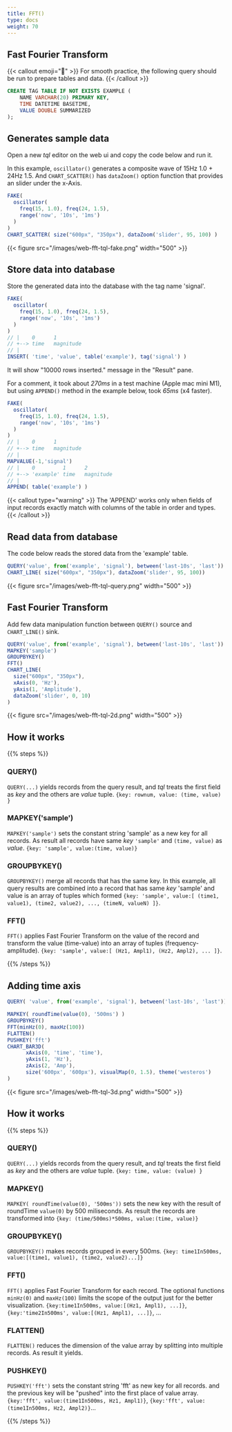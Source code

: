 ```yaml
---
title: FFT()
type: docs
weight: 70
---
```


## Fast Fourier Transform

{{< callout emoji="📌" >}}
For smooth practice, the following query should be run to prepare tables and data.
{{< /callout >}}

```sql
CREATE TAG TABLE IF NOT EXISTS EXAMPLE (
    NAME VARCHAR(20) PRIMARY KEY,
    TIME DATETIME BASETIME,
    VALUE DOUBLE SUMMARIZED
);
```

## Generates sample data

Open a new *tql* editor on the web ui and copy the code below and run it.

In this example, `oscillator()` generates a composite wave of 15Hz 1.0 + 24Hz 1.5.
And `CHART_SCATTER()` has `dataZoom()` option function that provides an slider under the x-Axis.

```js {linenos=table,hl_lines=["2-5"],linenostart=1}
FAKE( 
  oscillator(
    freq(15, 1.0), freq(24, 1.5),
    range('now', '10s', '1ms')
  )
)
CHART_SCATTER( size("600px", "350px"), dataZoom('slider', 95, 100) )
```

{{< figure src="/images/web-fft-tql-fake.png" width="500" >}}

## Store data into database

Store the generated data into the database with the tag name 'signal'.

```js {linenos=table,hl_lines=["10"],linenostart=1}
FAKE(
  oscillator(
    freq(15, 1.0), freq(24, 1.5),
    range('now', '10s', '1ms')
  )
)
// |    0      1
// +--> time   magnitude
// |
INSERT( 'time', 'value', table('example'), tag('signal') )
```

It will show "10000 rows inserted." message in the "Result" pane.

For a comment, it took about *270ms* in a test machine (Apple mac mini M1), but using `APPEND()` method in the example below, took *65ms* (x4 faster).

```js {linenos=table,hl_lines=["14"],linenostart=1}
FAKE(
  oscillator(
    freq(15, 1.0), freq(24, 1.5),
    range('now', '10s', '1ms')
  )
)
// |    0      1
// +--> time   magnitude
// |
MAPVALUE(-1,'signal')
// |    0         1      2
// +--> 'example' time   magnitude
// |
APPEND( table('example') )
```

{{< callout type="warning" >}}
The 'APPEND' works only when fields of input records exactly match with columns of the table in order and types.
{{< /callout >}}

## Read data from database

The code below reads the stored data from the 'example' table.

```js
QUERY('value', from('example', 'signal'), between('last-10s', 'last'))
CHART_LINE( size("600px", "350px"), dataZoom('slider', 95, 100))
```

{{< figure src="/images/web-fft-tql-query.png" width="500" >}}

## Fast Fourier Transform

Add few data manipulation function between `QUERY()` source and `CHART_LINE()` sink.

```js {linenos=table,hl_lines=["2-4"],linenostart=1}
QUERY('value', from('example', 'signal'), between('last-10s', 'last'))
MAPKEY('sample')
GROUPBYKEY()
FFT()
CHART_LINE(
  size("600px", "350px"), 
  xAxis(0, 'Hz'),
  yAxis(1, 'Amplitude'),
  dataZoom('slider', 0, 10) 
)
```

{{< figure src="/images/web-fft-tql-2d.png" width="500" >}}

## How it works

{{% steps %}}

### QUERY()
`QUERY(...)` yields records from the query result, and *tql* treats the first field as *key* and the others are *value* tuple. `{key: rownum, value: (time, value) }`

### MAPKEY('sample')
`MAPKEY('sample')` sets the constant string 'sample' as a new key for all records.
As result all records have same *key* `'sample'` and `(time, value)` as *value*. `{key: 'sample', value:(time, value)}`

### GROUPBYKEY()
`GROUPBYKEY()` merge all records that has the same key. In this example, all query results are combined into a record that has same *key* 'sample' and value is an array of tuples which formed `{key: 'sample', value:[ (time1, value1), (time2, value2), ..., (timeN, valueN) ]}`.

### FFT()
`FFT()` applies Fast Fourier Transform on the value of the record and transform the value (time-value) into an array of tuples (frequency-amplitude). `{key: 'sample', value:[ (Hz1, Ampl1), (Hz2, Ampl2), ... ]}`.

{{% /steps %}}

## Adding time axis

```js {linenos=table,hl_lines=["3-7"],linenostart=1}
QUERY( 'value', from('example', 'signal'), between('last-10s', 'last'))

MAPKEY( roundTime(value(0), '500ms') )
GROUPBYKEY()
FFT(minHz(0), maxHz(100))
FLATTEN()
PUSHKEY('fft')
CHART_BAR3D(
      xAxis(0, 'time', 'time'),
      yAxis(1, 'Hz'),
      zAxis(2, 'Amp'),
      size('600px', '600px'), visualMap(0, 1.5), theme('westeros')
)
```

{{< figure src="/images/web-fft-tql-3d.png" width="500" >}}

## How it works

{{% steps %}}

### QUERY()
`QUERY(...)` yields records from the query result, and *tql* treats the first field as *key* and the others are *value* tuple. `{key: time, value: (value) }`

### MAPKEY()
`MAPKEY( roundTime(value(0), '500ms'))` sets the new key with the result of roundTime `value(0)` by 500 miliseconds. 
As result the records are transformed into `{key: (time/500ms)*500ms, value:(time, value)}`

### GROUPBYKEY()
`GROUPBYKEY()` makes records grouped in every 500ms. `{key: time1In500ms, value:[(time1, value1), (time2, value2)...]}`

### FFT()
`FFT()` applies Fast Fourier Transform for each record. The optional functions `minHz(0)` and `maxHz(100)` limits the scope of the output just for the better visualization. `{key:time1In500ms, value:[(Hz1, Ampl1), ...]}`, `{key:'time2In500ms', value:[(Hz1, Ampl1), ...]}`, ...

### FLATTEN()
`FLATTEN()` reduces the dimension of the value array by splitting into multiple records. As result it yields.

### PUSHKEY()
`PUSHKEY('fft')` sets the constant string 'fft' as new key for all records. and the previous key will be "pushed" into the first place of value array. `{key:'fft', value:(time1In500ms, Hz1, Ampl1)}`, `{key:'fft', value:(time1In500ms, Hz2, Ampl2)}`...

{{% /steps %}}


